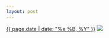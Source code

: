```yaml
---
layout: post
---
```


<p>
  <time><a href="/185">{{ page.date | date: "%e %B, %Y" }}</a></time>
  <a href="/185"><img src="{{ site.assets_url }}/185.jpg"/></a>
</p>
